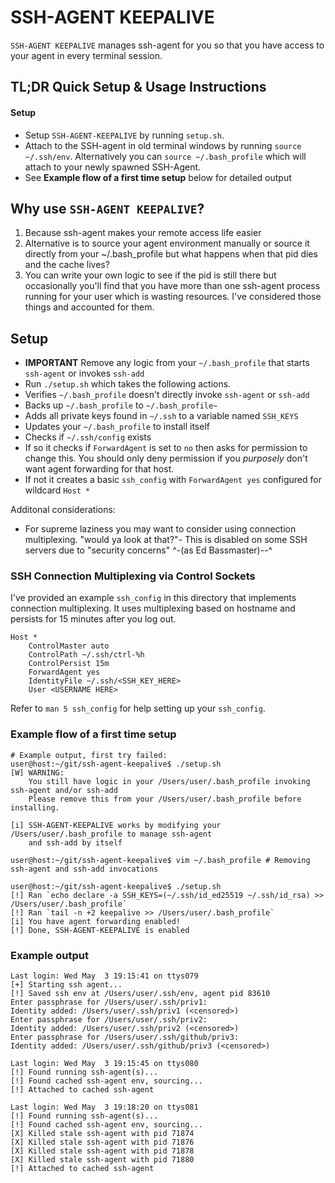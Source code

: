 # SSH-AGENT KEEPALIVE
`SSH-AGENT KEEPALIVE` manages ssh-agent for you so that you have access to
your agent in every terminal session.

## TL;DR Quick Setup & Usage Instructions
#### Setup
- Setup `SSH-AGENT-KEEPALIVE` by running `setup.sh`.
- Attach to the SSH-agent in old terminal windows by running `source ~/.ssh/env`.
  Alternatively you can `source ~/.bash_profile` which will attach to your newly
  spawned SSH-Agent.
- See **Example flow of a first time setup** below for detailed output


## Why use `SSH-AGENT KEEPALIVE`?
  1. Because ssh-agent makes your remote access life easier
  2. Alternative is to source your agent environment manually or source it directly from
     your ~/.bash_profile but what happens when that pid dies and the cache lives?
  3. You can write your own logic to see if the pid is still there but occasionally you'll find
     that you have more than one ssh-agent process running for your user which is wasting
     resources. I've considered those things and accounted for them. 

## Setup
- **IMPORTANT** Remove any logic from your `~/.bash_profile` that starts `ssh-agent` or invokes `ssh-add`
- Run `./setup.sh` which takes the following actions.
 - Verifies `~/.bash_profile` doesn't directly invoke `ssh-agent` or `ssh-add`
 - Backs up `~/.bash_profile` to `~/.bash_profile~`
 - Adds all private keys found in `~/.ssh` to a variable named `SSH_KEYS`
 - Updates your `~/.bash_profile` to install itself
 - Checks if `~/.ssh/config` exists
  - If so it checks if `ForwardAgent` is set to `no` then asks for permission to change this.
    You should only deny permission if you *purposely* don't want agent forwarding for that host.
  - If not it creates a basic `ssh_config` with `ForwardAgent yes` configured for wildcard `Host *`

Additonal considerations:
- For supreme laziness you may want to consider using connection multiplexing.
  "would ya look at that?"- This is disabled on some SSH servers due to "security concerns"
  ^-(as Ed Bassmaster)--^

### SSH Connection Multiplexing via Control Sockets
I've provided an example `ssh_config` in this directory that implements connection multiplexing.
It uses multiplexing based on hostname and persists for 15 minutes after you log out.

```
Host *
    ControlMaster auto
    ControlPath ~/.ssh/ctrl-%h
    ControlPersist 15m
    ForwardAgent yes
    IdentityFile ~/.ssh/<SSH_KEY_HERE>
    User <USERNAME HERE>
```

Refer to `man 5 ssh_config` for help setting up your `ssh_config`.

### Example flow of a first time setup
```
# Example output, first try failed:
user@host:~/git/ssh-agent-keepalive$ ./setup.sh
[W] WARNING:
    You still have logic in your /Users/user/.bash_profile invoking ssh-agent and/or ssh-add
    Please remove this from your /Users/user/.bash_profile before installing.

[i] SSH-AGENT-KEEPALIVE works by modifying your /Users/user/.bash_profile to manage ssh-agent
    and ssh-add by itself
```

```
user@host:~/git/ssh-agent-keepalive$ vim ~/.bash_profile # Removing ssh-agent and ssh-add invocations
```

```
user@host:~/git/ssh-agent-keepalive$ ./setup.sh
[!] Ran `echo declare -a SSH_KEYS=(~/.ssh/id_ed25519 ~/.ssh/id_rsa) >> /Users/user/.bash_profile`
[!] Ran `tail -n +2 keepalive >> /Users/user/.bash_profile`
[i] You have agent forwarding enabled!
[!] Done, SSH-AGENT-KEEPALIVE is enabled
```

### Example output
```
Last login: Wed May  3 19:15:41 on ttys079
[+] Starting ssh agent...
[!] Saved ssh env at /Users/user/.ssh/env, agent pid 83610
Enter passphrase for /Users/user/.ssh/priv1:
Identity added: /Users/user/.ssh/priv1 (<censored>)
Enter passphrase for /Users/user/.ssh/priv2:
Identity added: /Users/user/.ssh/priv2 (<censored>)
Enter passphrase for /Users/user/.ssh/github/priv3:
Identity added: /Users/user/.ssh/github/priv3 (<censored>)
```

```
Last login: Wed May  3 19:15:45 on ttys080
[!] Found running ssh-agent(s)...
[!] Found cached ssh-agent env, sourcing...
[!] Attached to cached ssh-agent
```

```
Last login: Wed May  3 19:18:20 on ttys081
[!] Found running ssh-agent(s)...
[!] Found cached ssh-agent env, sourcing...
[X] Killed stale ssh-agent with pid 71874
[X] Killed stale ssh-agent with pid 71876
[X] Killed stale ssh-agent with pid 71878
[X] Killed stale ssh-agent with pid 71880
[!] Attached to cached ssh-agent
```
